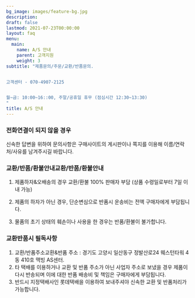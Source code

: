 ```yaml
---
bg_image: images/feature-bg.jpg
description: 
draft: false
lastmod: 2021-07-23T00:00:00
layout: faq
menu:
  main: 
    name: A/S 안내
    parent: 고객지원
    weight: 3
subtitle: "제품문의/주문/교환/반품문의. 


고객센터 - 070-4907-2125


월~금: 10:00~16::00, 주말/공휴일 휴무 (점심시간 12:30~13:30)
"
title: A/S 안내 
---
```


### 전화연결이 되지 않을 경우

신속한 답변을 위하여 문의사항은 구매사이트의 게시판이나 쪽지를 이용해 이름/연락처/사유를 남겨주시길 바랍니다.

### 교환/반품/환불안내교환/반품/환불안내

1. 제품하자&오배송의 경우 교환/환불 100% 판매자 부담 (상품 수령일로부터 7일 이내 가능)

2. 제품의 하자가 아닌 경우, 단순변심으로 반품시 운송비는 전액 구매자에게 부담됩니다.

3. 물품의 초기 상태의 훼손이나 사용을 한 경우는 반품/환불이 불가합니다.

### 교환반품시 필독사항 

1. 교환/반품주소교환&반품 주소 : 경기도 고양시 일산동구 정발산로24 웨스턴타워 4동 410호 맥빙  AS센터. 
2. 타 택배를 이용하거나 교환 및 반품 주소가 아닌 사업자 주소로 보냈을 경우 제품이 다시 반송되며 이에 대한 반품 배송비 및 책임은 구매자에게 부담됩니다.
3. 반드시 지정택배사인 롯데택배을 이용하여 보내주셔야 신속한 교환 및 반품처리가 가능합니다.
